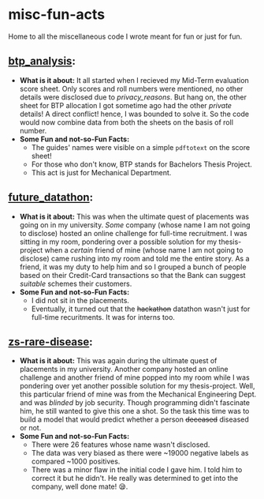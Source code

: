 # misc-fun-acts
Home to all the miscellaneous code I wrote meant for fun or just for fun.

## [btp_analysis](btp_analysis):
  * **What is it about:** It all started when I recieved my Mid-Term evaluation score sheet. Only scores and roll numbers were mentioned, no other details were disclosed due to *privacy_reasons*. But hang on, the other sheet for BTP allocation I got sometime ago had the other *private* details! A direct conflict! hence, I was bounded to solve it. So the code would now combine data from both the sheets on the basis of roll number.
  * **Some Fun and not-so-Fun Facts:**
    * The guides' names were visible on a simple `pdftotext` on the score sheet!
    * For those who don't know, BTP stands for Bachelors Thesis Project.
    * This act is just for Mechanical Department.

## [future_datathon](future_datathon):
  * **What is it about:** This was when the ultimate quest of placements was going on in my university. *Some* company (whose name I am not going to disclose) hosted an online challenge for full-time recruitment. I was sitting in my room, pondering over a possible solution for my thesis-project when a *certain* friend of mine (whose name I am not going to disclose) came rushing into my room and told me the entire story. As a friend, it was my duty to help him and so I grouped a bunch of people based on their Credit-Card transactions so that the Bank can suggest *suitable* schemes their customers.
  * **Some Fun and not-so-Fun Facts:**
    * I did not sit in the placements.
    * Eventually, it turned out that the ~~hackathon~~ datathon wasn't just for full-time recuritments. It was for interns too.

## [zs-rare-disease](zs-rare-disease):
  * **What is it about:** This was again during the ultimate quest of placements in my university. Another company hosted an online challenge and another friend of mine popped into my room while I was pondering over yet another possible solution for my thesis-project. Well, this particular friend of mine was from the Mechanical Engineering Dept. and was *blinded* by job security. Though programming didn't fascinate him, he still wanted to give this one a shot. So the task this time was to build a model that would predict whether a person ~~deceased~~ diseased or not.
  * **Some Fun and not-so-Fun Facts:**
    * There were 26 features whose name wasn't disclosed.
    * The data was very biased as there were ~19000 negative labels as compared ~1000 positives.
    * There was a minor flaw in the initial code I gave him. I told him to correct it but he didn't. He really was determined to get into the company, well done mate! :sleepy:.
